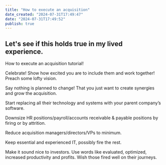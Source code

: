 ```yaml
---
title: "How to execute an acquisition"
date_created: "2024-07-31T17:49:47"
date: "2024-07-31T17:49:52"
publish: true
---
```


Let's see if this holds true in my lived experience.
---

How to execute an acquisition tutorial!

Celebrate! Show how excited you are to include them and work together! Preach some lofty vision.

Say nothing is planned to change! That you just want to create synergies and grow the acquisition.

Start replacing all their technology and systems with your parent company’s software.

Downsize HR positions/payroll/accounts receivable & payable positions by firing or by attrition.

Reduce acquisition managers/directors/VPs to minimum.

Keep essential and experienced IT, possibly fire the rest.

Make it sound nice to investors. Use words like evaluated, optimized, increased productivity and profits. Wish those fired well on their journeys.
